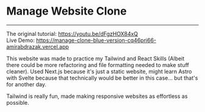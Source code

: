 # Manage Website Clone

---

The original tutorial: https://youtu.be/dFgzHOX84xQ <br />
Live Demo: https://manage-clone-blue-version-cq46pri66-amirabdrazak.vercel.app 

This website was made to practice my Tailwind and React Skills (Albeit there could be more refactoring and file formatting needed to make stuff cleaner).
Used Next.js because it's just a static website, might learn Astro with Svelte because that technically would be better in this case... 
but that's for another day.

Tailwind is really fun, made making responsive websites as effortless as possible.